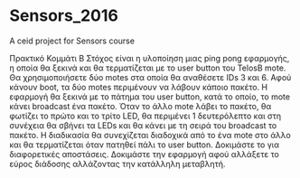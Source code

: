 # Sensors_2016
A ceid project for Sensors course

Πρακτικό Κομμάτι Β
Στόχος είναι η υλοποίηση μιας ping pong εφαρμογής, η οποία θα ξεκινά και θα τερματίζεται με το user button
του TelosB mote. Θα χρησιμοποιήσετε δύο motes στα οποία θα αναθέσετε IDs 3 και 6. Αφού κάνουν boot, τα
δύο motes περιμένουν να λάβουν κάποιο πακέτο. Η εφαρμογή θα ξεκινά με το πάτημα του user button, κατά το
οποίο, το mote κάνει broadcast ένα πακέτο. Όταν το άλλο mote λάβει το πακέτο, θα φωτίζει το πρώτο και το τρίτο
LED, θα περιμένει 1 δευτερόλεπτo και στη συνέχεια θα σβήνει τα LEDs και θα κάνει με τη σειρά του broadcast το
πακέτο. Η διαδικασία θα συνεχίζεται διαδοχικά από το ένα mote στο άλλο και θα τερματίζεται όταν πατηθεί πάλι
το user button. Δοκιμάστε το για διαφορετικές αποστάσεις. Δοκιμάστε την εφαρμογή αφού αλλάξετε το εύρος
διάδοσης αλλάζοντας την κατάλληλη μεταβλητή.
